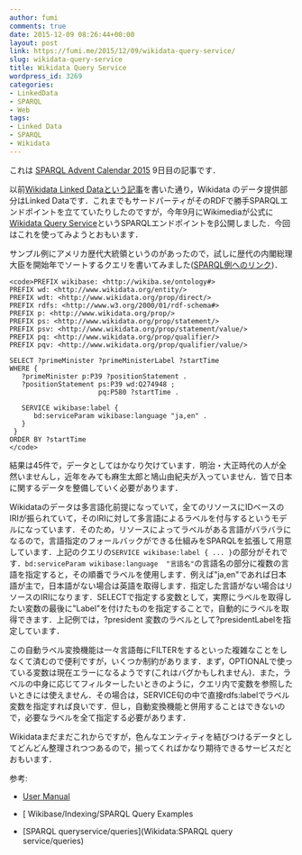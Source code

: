 ```yaml
---
author: fumi
comments: true
date: 2015-12-09 08:26:44+00:00
layout: post
link: https://fumi.me/2015/12/09/wikidata-query-service/
slug: wikidata-query-service
title: Wikidata Query Service
wordpress_id: 3269
categories:
- LinkedData
- SPARQL
- Web
tags:
- Linked Data
- SPARQL
- Wikidata
---
```


これは [SPARQL Advent Calendar 2015](http://qiita.com/advent-calendar/2015/sparql) 9日目の記事です．





以前[Wikidata Linked Dataという記事](http://fumi.me/2014/04/03/wikidata-linked-data/)を書いた通り，Wikidata のデータ提供部分はLinked Dataです．これまでもサードパーティがそのRDFで勝手SPARQLエンドポイントを立てていたりしたのですが，今年9月にWikimediaが公式に[Wikidata Query Service](https://query.wikidata.org)というSPARQLエンドポイントをβ公開しました．今回はこれを使ってみようとおもいます．




サンプル例にアメリカ歴代大統領というのがあったので，試しに歴代の内閣総理大臣を開始年でソートするクエリを書いてみました([SPARQL例へのリンク](http://tinyurl.com/z4q6g5q))．



    
    <code>PREFIX wikibase: <http://wikiba.se/ontology#>
    PREFIX wd: <http://www.wikidata.org/entity/> 
    PREFIX wdt: <http://www.wikidata.org/prop/direct/>
    PREFIX rdfs: <http://www.w3.org/2000/01/rdf-schema#>
    PREFIX p: <http://www.wikidata.org/prop/>
    PREFIX ps: <http://www.wikidata.org/prop/statement/>
    PREFIX psv: <http://www.wikidata.org/prop/statement/value/>
    PREFIX pq: <http://www.wikidata.org/prop/qualifier/>
    PREFIX pqv: <http://www.wikidata.org/prop/qualifier/value/>
    
    SELECT ?primeMinister ?primeMinisterLabel ?startTime
    WHERE {
       ?primeMinister p:P39 ?positionStatement .
       ?positionStatement ps:P39 wd:Q274948 ; 
                          pq:P580 ?startTime .
      
       SERVICE wikibase:label {
          bd:serviceParam wikibase:language "ja,en" .
       }
     }
    ORDER BY ?startTime
    </code>





結果は45件で，データとしてはかなり欠けています．明治・大正時代の人が全然いませんし，近年をみても麻生太郎と鳩山由紀夫が入っていません．皆で日本に関するデータを整備していく必要があります．





Wikidataのデータは多言語化前提になっていて，全てのリソースにIDベースのIRIが振られていて，そのIRIに対して多言語によるラベルを付与するというモデルになっています．そのため，リソースによってラベルがある言語がバラバラになるので，言語指定のフォールバックができる仕組みをSPARQLを拡張して用意しています．上記のクエリの`SERVICE wikibase:label { ... }`の部分がそれです．`bd:serviceParam wikibase:language  "言語名"`の言語名の部分に複数の言語を指定すると，その順番でラベルを使用します．例えば"ja,en"であれば日本語が主で，日本語がない場合は英語を取得します．指定した言語がない場合はリソースのIRIになります．SELECTで指定する変数として，実際にラベルを取得したい変数の最後に"Label"を付けたものを指定することで，自動的にラベルを取得できます．上記例では，?president 変数のラベルとして?presidentLabelを指定しています．




この自動ラベル変換機能は一々言語毎にFILTERをするといった複雑なことをしなくて済むので便利ですが，いくつか制約があります．まず，OPTIONALで使っている変数は現在エラーになるようです(これはバグかもしれません)．また，ラベルの中身に応じてフィルターしたいときのように，クエリ内で変数を参照したいときには使えません．その場合は，SERVICE句の中で直接rdfs:labelでラベル変数を指定すれば良いです．但し，自動変換機能と併用することはできないので，必要なラベルを全て指定する必要があります．




Wikidataまだまだこれからですが，色んなエンティティを結びつけるデータとしてどんどん整理されつつあるので，揃ってくればかなり期待できるサービスだとおもいます．





参考: 






  * [User Manual](https://www.mediawiki.org/wiki/Wikidata_query_service/User_Manual)


  * [ Wikibase/Indexing/SPARQL Query Examples


  * [SPARQL queryservice/queries](Wikidata:SPARQL query service/queries)


